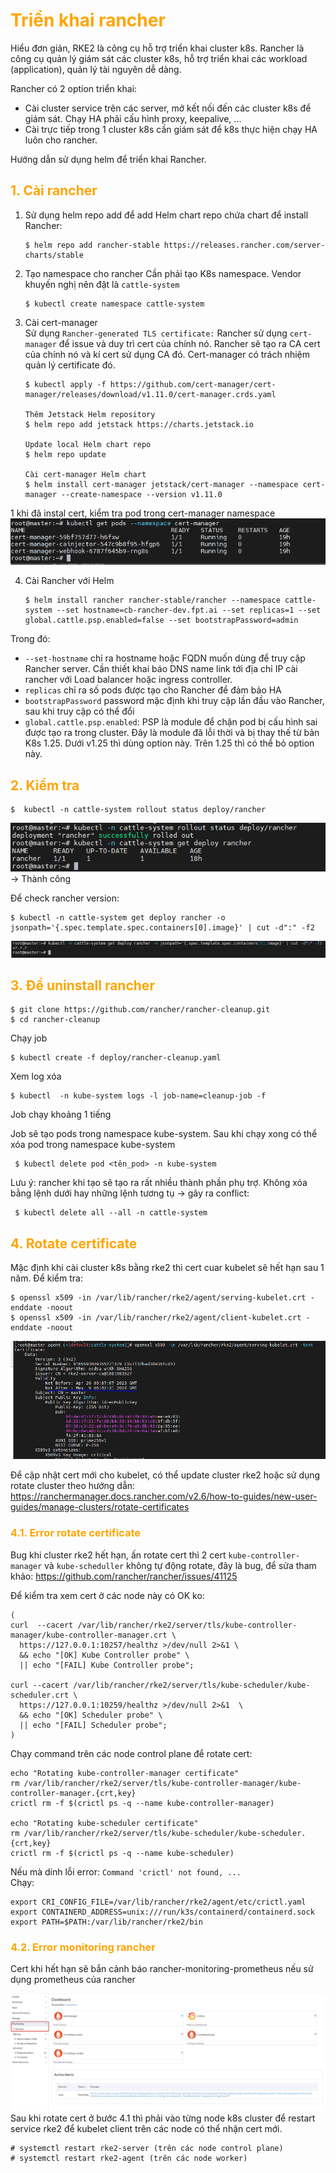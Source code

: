 <h1 style="color:orange">Triển khai rancher</h1>
Hiểu đơn giản, RKE2 là công cụ hỗ trợ triển khai cluster k8s. Rancher là công cụ quản lý giám sát các cluster k8s, hỗ trợ triển khai các workload (application), quản lý tài nguyên dễ dàng.

Rancher có 2 option triển khai:
- Cài cluster service trên các server, mở kết nối đến các cluster k8s để giám sát. Chạy HA phải cấu hình proxy, keepalive, ...
- Cài trực tiếp trong 1 cluster k8s cần giám sát để k8s thực hiện chạy HA luôn cho rancher.

Hướng dẫn sử dụng helm để triển khai Rancher.
<h2 style="color:orange">1. Cài rancher</h2>

1. Sử dụng helm repo add để add Helm chart repo chứa chart để install Rancher:

       $ helm repo add rancher-stable https://releases.rancher.com/server-charts/stable
2. Tạo namespace cho rancher
Cần phải tạo K8s namespace. Vendor khuyến nghị nên đặt là `cattle-system`

       $ kubectl create namespace cattle-system
3. Cài cert-manager<br>
Sử dụng `Rancher-generated TLS certificate:` Rancher sử dụng `cert-manager` để issue và duy trì cert của chính nó. Rancher sẽ tạo ra CA cert của chính nó và kí cert sử dụng CA đó. Cert-manager có trách nhiệm quản lý certificate đó.

       $ kubectl apply -f https://github.com/cert-manager/cert-manager/releases/download/v1.11.0/cert-manager.crds.yaml

       Thêm Jetstack Helm repository
       $ helm repo add jetstack https://charts.jetstack.io

       Update local Helm chart repo
       $ helm repo update

       Cài cert-manager Helm chart
       $ helm install cert-manager jetstack/cert-manager --namespace cert-manager --create-namespace --version v1.11.0
1 khi đã instal cert, kiểm tra pod trong cert-manager namespace
![rancher1](../img/rancher-install1.png)<br>

4. Cài Rancher với Helm

       $ helm install rancher rancher-stable/rancher --namespace cattle-system --set hostname=cb-rancher-dev.fpt.ai --set replicas=1 --set global.cattle.psp.enabled=false --set bootstrapPassword=admin
Trong đó:
- `--set-hostname` chỉ ra hostname hoặc FQDN muốn dùng để truy cập Rancher server. Cần thiết khai báo DNS name link tới địa chỉ IP cài rancher với Load balancer hoặc ingress controller.
- `replicas` chỉ ra số pods được tạo cho Rancher để đảm bảo HA
- `bootstrapPassword` password mặc định khi truy cập lần đầu vào Rancher, sau khi truy cập có thể đổi
- `global.cattle.psp.enabled`: PSP là module để chặn pod bị cấu hình sai được tạo ra trong cluster. Đây là module đã lỗi thời và bị thay thế từ bản K8s 1.25. Dưới v1.25 thì dùng option này. Trên 1.25 thì có thể bỏ option này.
<h2 style="color:orange">2. Kiểm tra</h2>

    $  kubectl -n cattle-system rollout status deploy/rancher
![rancher2](../img/rancher-install2.png)<br>
-> Thành công

Để check rancher version:

    $ kubectl -n cattle-system get deploy rancher -o jsonpath='{.spec.template.spec.containers[0].image}' | cut -d":" -f2
![rancher3](../img/rancher-install3.png)<br>

<h2 style="color:orange">3. Để uninstall rancher</h2>

    $ git clone https://github.com/rancher/rancher-cleanup.git
    $ cd rancher-cleanup
Chạy job

    $ kubectl create -f deploy/rancher-cleanup.yaml
Xem log xóa

    $ kubectl  -n kube-system logs -l job-name=cleanup-job -f
Job chạy khoảng 1 tiếng

Job sẽ tạo pods trong namespace kube-system. Sau khi chạy xong có thể xóa pod trong namespace kube-system

     $ kubectl delete pod <tên_pod> -n kube-system
Lưu ý: rancher khi tạo sẽ tạo ra rất nhiều thành phần phụ trợ. Không xóa bằng lệnh dưới hay những lệnh tương tụ -> gây ra conflict: 

     $ kubectl delete all --all -n cattle-system
<h2 style="color:orange">4. Rotate certificate</h2>
Mặc định khi cài cluster k8s bằng rke2 thì cert cuar kubelet sẽ hết hạn sau 1 năm. Để kiểm tra:

    $ openssl x509 -in /var/lib/rancher/rke2/agent/serving-kubelet.crt -enddate -noout
    $ openssl x509 -in /var/lib/rancher/rke2/agent/client-kubelet.crt -enddate -noout
![rancher4](../img/rancher-install4.png)<br>

Để cập nhật cert mới cho kubelet, có thể update cluster rke2 hoặc sử dụng rotate cluster theo hướng dẫn: https://ranchermanager.docs.rancher.com/v2.6/how-to-guides/new-user-guides/manage-clusters/rotate-certificates
<h3 style="color:orange">4.1. Error rotate certificate</h3>

Bug khi cluster rke2 hết hạn, ấn rotate cert thì 2 cert `kube-controller-manager` và `kube-scheduller` không tự động rotate, đây là bug, để sửa tham khảo: https://github.com/rancher/rancher/issues/41125

Để kiểm tra xem cert ở các node này có OK ko:
```
(
curl  --cacert /var/lib/rancher/rke2/server/tls/kube-controller-manager/kube-controller-manager.crt \
  https://127.0.0.1:10257/healthz >/dev/null 2>&1 \
  && echo "[OK] Kube Controller probe" \
  || echo "[FAIL] Kube Controller probe";

curl --cacert /var/lib/rancher/rke2/server/tls/kube-scheduler/kube-scheduler.crt \
  https://127.0.0.1:10259/healthz >/dev/null 2>&1  \
  && echo "[OK] Scheduler probe" \
  || echo "[FAIL] Scheduler probe";
)
```

Chạy command trên các node control plane để rotate cert:
```
echo "Rotating kube-controller-manager certificate"
rm /var/lib/rancher/rke2/server/tls/kube-controller-manager/kube-controller-manager.{crt,key}
crictl rm -f $(crictl ps -q --name kube-controller-manager)

echo "Rotating kube-scheduler certificate"
rm /var/lib/rancher/rke2/server/tls/kube-scheduler/kube-scheduler.{crt,key}
crictl rm -f $(crictl ps -q --name kube-scheduler)
```

Nếu mà dính lỗi error: `Command 'crictl' not found, ...`<br>
Chạy:
```
export CRI_CONFIG_FILE=/var/lib/rancher/rke2/agent/etc/crictl.yaml
export CONTAINERD_ADDRESS=unix:///run/k3s/containerd/containerd.sock
export PATH=$PATH:/var/lib/rancher/rke2/bin
```
<h3 style="color:orange">4.2. Error monitoring rancher</h3>
Cert khi hết hạn sẽ bắn cảnh báo rancher-monitoring-prometheus nếu sử dụng prometheus của rancher

![rancher5](../img/rancher-install5.png)<br>
Sau khi rotate cert ở bước 4.1 thì phải vào từng node k8s cluster để restart service rke2 để kubelet client trên các node có thể nhận cert mới.

    # systemctl restart rke2-server (trên các node control plane)
    # systemctl restart rke2-agent (trên các node worker)